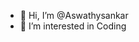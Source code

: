 - 👋 Hi, I’m @Aswathysankar
- 👀 I’m interested in Coding

<!---
Aswathysankar05/Aswathysankar05 is a ✨ special ✨ repository because its `README.md` (this file) appears on your GitHub profile.
You can click the Preview link to take a look at your changes.
--->
